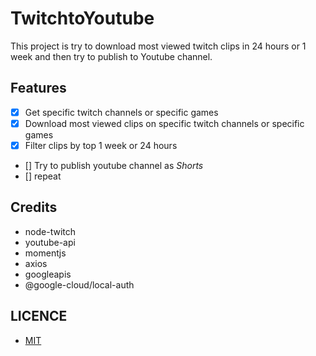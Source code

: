 # <strong> TwitchtoYoutube </strong>

This project is try to download most viewed twitch clips in 24 hours or 1 week and then try to publish to Youtube channel.

## Features
-   [x] Get specific twitch channels or specific games
-   [x] Download most viewed clips on specific twitch channels or specific games
-   [x] Filter clips by top 1 week or 24 hours
-   [] Try to publish youtube channel as _Shorts_
-   [] repeat

## Credits

- node-twitch
- youtube-api
- momentjs
- axios
- googleapis
- @google-cloud/local-auth

## LICENCE

- [MIT](https://github.com/deeppaz/TwitchtoYoutube/blob/main/LICENSE)